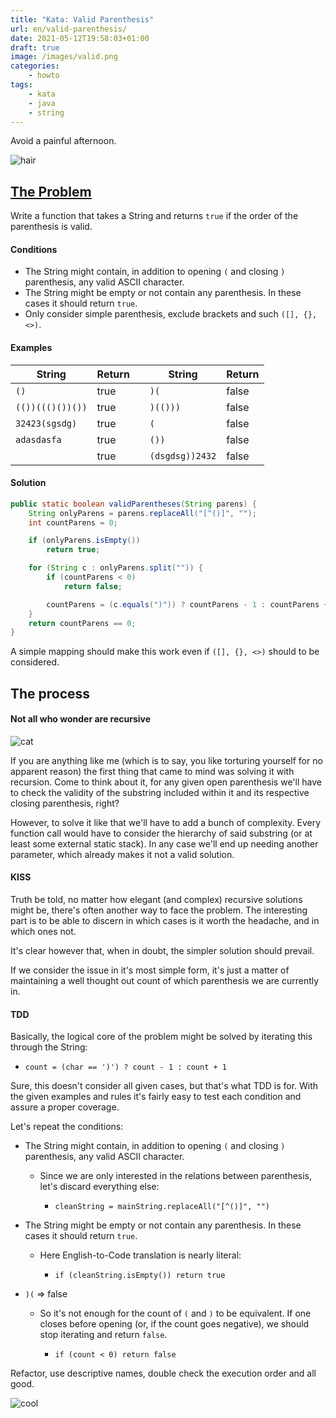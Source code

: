 ```yaml
---
title: "Kata: Valid Parenthesis"
url: en/valid-parenthesis/
date: 2021-05-12T19:58:03+01:00
draft: true
image: /images/valid.png
categories:
    - howto
tags:
    - kata
    - java
    - string
---
```


Avoid a painful afternoon.

<!--more-->

![hair](../../../images/turk-hair.gif)

## [The Problem](https://www.codewars.com/kata/52774a314c2333f0a7000688/java)

Write a function that takes a String and returns `true` if the order of the parenthesis is valid.

#### Conditions

-   The String might contain, in addition to opening `(` and closing `)` parenthesis, any valid ASCII character.
-   The String might be empty or not contain any parenthesis. In these cases it should return `true`.
-   Only consider simple parenthesis, exclude brackets and such `([], {}, <>)`.

#### Examples

| String           | Return |     | String          | Return |
| ---------------- | ------ | --- | --------------- | ------ |
| `()`             | true   |     | `)(`            | false  |
| `(())((()())())` | true   |     | `)(()))`        | false  |
| `32423(sgsdg)`   | true   |     | `(`             | false  |
| `adasdasfa`      | true   |     | `())`           | false  |
| ` `              | true   |     | `(dsgdsg))2432` | false  |

#### Solution

```java
public static boolean validParentheses(String parens) {
	String onlyParens = parens.replaceAll("[^()]", "");
	int countParens = 0;

	if (onlyParens.isEmpty())
		return true;

	for (String c : onlyParens.split("")) {
		if (countParens < 0)
			return false;

		countParens = (c.equals(")")) ? countParens - 1 : countParens + 1;
	}
	return countParens == 0;
}
```

A simple mapping should make this work even if `([], {}, <>)` should to be considered.

## The process

#### Not all who wonder are recursive

![cat](../../../images/recursing-cat.gif)

If you are anything like me (which is to say, you like torturing yourself for no apparent reason) the first thing that came to mind was solving it with recursion.
Come to think about it, for any given open parenthesis we'll have to check the validity of the substring included within it and its respective closing parenthesis, right?

However, to solve it like that we'll have to add a bunch of complexity. Every function call would have to consider the hierarchy of said substring (or at least some external static stack).
In any case we'll end up needing another parameter, which already makes it not a valid solution.

#### KISS

Truth be told, no matter how elegant (and complex) recursive solutions might be, there's often another way to face the problem.
The interesting part is to be able to discern in which cases is it worth the headache, and in which ones not.

It's clear however that, when in doubt, the simpler solution should prevail.

If we consider the issue in it's most simple form, it's just a matter of maintaining a well thought out count of which parenthesis we are currently in.

#### TDD

Basically, the logical core of the problem might be solved by iterating this through the String:

-   `count = (char == ')') ? count - 1 : count + 1`

Sure, this doesn't consider all given cases, but that's what TDD is for.
With the given examples and rules it's fairly easy to test each condition and assure a proper coverage.

Let's repeat the conditions:

-   The String might contain, in addition to opening `(` and closing `)` parenthesis, any valid ASCII character.

    -   Since we are only interested in the relations between parenthesis, let's discard everything else:

        -   `cleanString = mainString.replaceAll("[^()]", "")`

-   The String might be empty or not contain any parenthesis. In these cases it should return `true`.

    -   Here English-to-Code translation is nearly literal:

        -   `if (cleanString.isEmpty()) return true`

-   `)(` => false

    -   So it's not enough for the count of `(` and `)` to be equivalent. If one closes before opening (or, if the count goes negative), we should stop iterating and return `false`.

        -   `if (count < 0) return false`

Refactor, use descriptive names, double check the execution order and all good.

![cool](../../../images/cool.gif)
